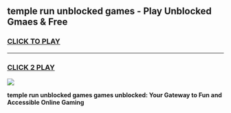 
## temple run unblocked games - Play Unblocked Gmaes & Free
<h3>
<a href="https://news.freeplayer.one?title=temple_run_unblocked_games&ref=16F">CLICK TO PLAY</a></h3>
<hr>

<h3>
<a href="https://news.freeplayer.one?title=temple_run_unblocked_games&ref=16F">CLICK 2 PLAY</a>
  
</h3>

<a href="https://news.freeplayer.one?title=temple_run_unblocked_games&ref=16F/"><img src="https://clearcache.store/games.png"></a>


**temple run unblocked games games unblocked: Your Gateway to Fun and Accessible Online Gaming**
